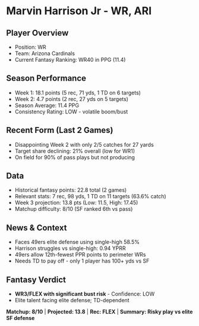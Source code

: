 # Marvin Harrison Jr - WR, ARI

## Player Overview
- Position: WR
- Team: Arizona Cardinals
- Current Fantasy Ranking: WR40 in PPG (11.4)

## Season Performance
- Week 1: 18.1 points (5 rec, 71 yds, 1 TD on 6 targets)
- Week 2: 4.7 points (2 rec, 27 yds on 5 targets)
- Season Average: 11.4 PPG
- Consistency Rating: LOW - volatile boom/bust

## Recent Form (Last 2 Games)
- Disappointing Week 2 with only 2/5 catches for 27 yards
- Target share declining: 21% overall (low for WR1)
- On field for 90% of pass plays but not producing

## Data
- Historical fantasy points: 22.8 total (2 games)
- Relevant stats: 7 rec, 98 yds, 1 TD on 11 targets (63.6% catch)
- Week 3 projection: 13.8 pts (Low: 11.5, High: 17.45)
- Matchup difficulty: 8/10 (SF ranked 6th vs pass)

## News & Context
- Faces 49ers elite defense using single-high 58.5%
- Harrison struggles vs single-high: 0.94 YPRR
- 49ers allow 12th-fewest PPR points to perimeter WRs
- Needs TD to pay off - only 1 player has 100+ yds vs SF

## Fantasy Verdict
- **WR3/FLEX with significant bust risk** - Confidence: LOW
- Elite talent facing elite defense; TD-dependent

**Matchup: 8/10** | **Projected: 13.8** | **Rec: FLEX** | **Summary: Risky play vs elite SF defense**